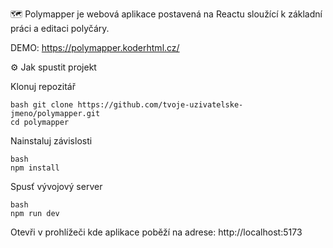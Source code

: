 🗺️ Polymapper je webová aplikace postavená na Reactu sloužící k základní práci a editaci polyčáry.

DEMO: https://polymapper.koderhtml.cz/

⚙️ Jak spustit projekt

Klonuj repozitář
```
bash git clone https://github.com/tvoje-uzivatelske-jmeno/polymapper.git
cd polymapper
``` 

Nainstaluj závislosti
```
bash
npm install
```

Spusť vývojový server
```
bash
npm run dev
```

Otevři v prohlížeči kde aplikace poběží na adrese:
http://localhost:5173
